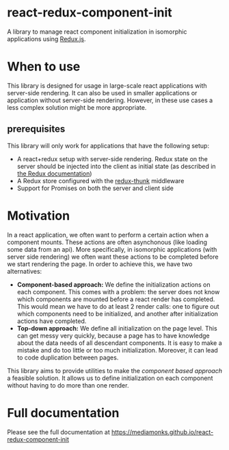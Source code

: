 # react-redux-component-init
A library to manage react component initialization in isomorphic applications using [Redux.js](http://redux.js.org).

# When to use
This library is designed for usage in large-scale react applications with server-side rendering. It
can also be used in smaller applications or application without server-side rendering. However, in
these use cases a less complex solution might be more appropriate.

## prerequisites
This library will only work for applications that have the following setup:
 - A react+redux setup with server-side rendering. Redux state on the server should be injected
 into the client as initial state
 (as described in [the Redux documentation](http://redux.js.org/docs/recipes/ServerRendering.html))
 - A Redux store configured with the [redux-thunk](https://github.com/gaearon/redux-thunk) middleware
 - Support for Promises on both the server and client side

# Motivation
In a react application, we often want to perform a certain action when a component mounts. These
actions are often asynchonous (like loading some data from an api). More specifically, in
isomorphic applications (with server side rendering) we often want these actions to be completed
before we start rendering the page. In order to achieve this, we have two alternatives:
 - **Component-based approach:** We define the initialization actions on each component. This comes
 with a problem: the server does not know which components are mounted before a react render has
 completed. This would mean we have to do at least 2 render calls: one to figure out which
 components need to be initialized, and another after initialization actions have completed.
 - **Top-down approach:** We define all initialization on the page level. This can get messy very
 quickly, because a page has to have knowledge about the data needs of all descendant components.
 It is easy to make a mistake and do too little or too much initialization. Moreover, it can lead
 to code duplication between pages.

This library aims to provide utilities to make the *component based approach* a feasible solution.
It allows us to define initialization on each component without having to do more than one render.

# Full documentation
Please see the full documentation at https://mediamonks.github.io/react-redux-component-init
